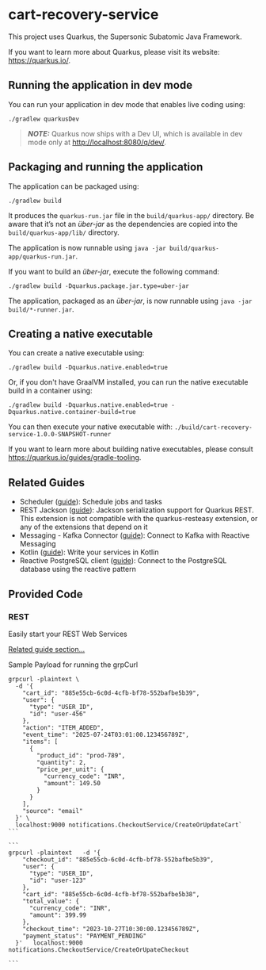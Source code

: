 # cart-recovery-service

This project uses Quarkus, the Supersonic Subatomic Java Framework.

If you want to learn more about Quarkus, please visit its website: <https://quarkus.io/>.

## Running the application in dev mode

You can run your application in dev mode that enables live coding using:

```shell script
./gradlew quarkusDev
```

> **_NOTE:_**  Quarkus now ships with a Dev UI, which is available in dev mode only at <http://localhost:8080/q/dev/>.

## Packaging and running the application

The application can be packaged using:

```shell script
./gradlew build
```

It produces the `quarkus-run.jar` file in the `build/quarkus-app/` directory.
Be aware that it’s not an _über-jar_ as the dependencies are copied into the `build/quarkus-app/lib/` directory.

The application is now runnable using `java -jar build/quarkus-app/quarkus-run.jar`.

If you want to build an _über-jar_, execute the following command:

```shell script
./gradlew build -Dquarkus.package.jar.type=uber-jar
```

The application, packaged as an _über-jar_, is now runnable using `java -jar build/*-runner.jar`.

## Creating a native executable

You can create a native executable using:

```shell script
./gradlew build -Dquarkus.native.enabled=true
```

Or, if you don't have GraalVM installed, you can run the native executable build in a container using:

```shell script
./gradlew build -Dquarkus.native.enabled=true -Dquarkus.native.container-build=true
```

You can then execute your native executable with: `./build/cart-recovery-service-1.0.0-SNAPSHOT-runner`

If you want to learn more about building native executables, please consult <https://quarkus.io/guides/gradle-tooling>.

## Related Guides

- Scheduler ([guide](https://quarkus.io/guides/scheduler)): Schedule jobs and tasks
- REST Jackson ([guide](https://quarkus.io/guides/rest#json-serialisation)): Jackson serialization support for Quarkus REST. This extension is not compatible with the quarkus-resteasy extension, or any of the extensions that depend on it
- Messaging - Kafka Connector ([guide](https://quarkus.io/guides/kafka-getting-started)): Connect to Kafka with Reactive Messaging
- Kotlin ([guide](https://quarkus.io/guides/kotlin)): Write your services in Kotlin
- Reactive PostgreSQL client ([guide](https://quarkus.io/guides/reactive-sql-clients)): Connect to the PostgreSQL database using the reactive pattern

## Provided Code

### REST

Easily start your REST Web Services

[Related guide section...](https://quarkus.io/guides/getting-started-reactive#reactive-jax-rs-resources)

Sample Payload for running the grpCurl
````
grpcurl -plaintext \
  -d '{
    "cart_id": "885e55cb-6c0d-4cfb-bf78-552bafbe5b39",
    "user": {
      "type": "USER_ID",
      "id": "user-456"
    },
    "action": "ITEM_ADDED",
    "event_time": "2025-07-24T03:01:00.123456789Z",
    "items": [
      {
        "product_id": "prod-789",
        "quantity": 2,
        "price_per_unit": {
          "currency_code": "INR",
          "amount": 149.50
        }
      }
    ],
    "source": "email"
  }' \
  localhost:9000 notifications.CheckoutService/CreateOrUpdateCart`
```

```
grpcurl -plaintext   -d '{
    "checkout_id": "885e55cb-6c0d-4cfb-bf78-552bafbe5b39",
    "user": {
      "type": "USER_ID",
      "id": "user-123"
    },
    "cart_id": "885e55cb-6c0d-4cfb-bf78-552bafbe5b38",
    "total_value": {
      "currency_code": "INR",
      "amount": 399.99
    },
    "checkout_time": "2023-10-27T10:30:00.123456789Z",
    "payment_status": "PAYMENT_PENDING"
  }'   localhost:9000 notifications.CheckoutService/CreateOrUpateCheckout

```
